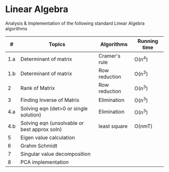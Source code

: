 # Linear Algebra

Analysis & Implementation of the following standard Linear Algebra algorithms 

|#| Topics | Algorithms | Running time
|-----------| ----------- | ----------- | ----------- |
|1.a| Determinant of matrix | Cramer's rule |  O(n<sup>4</sup>)|
|1.b| Determinant of matrix | Row reduction |  O(n<sup>3</sup>)|
|2| Rank of Matrix | Row reduction | O(n<sup>3</sup>) |
|3| Finding Inverse of Matrix | Elimination | O(n<sup>3</sup>) |
|4.a|Solving eqn (det>0 or single solution) | Elimination | O(n<sup>3</sup>) |
|4.b|Solving eqn (unsolvable or best approx soln) | least square | O(nmT) |
|5| Eigen value calculation |  |  |
|6| Grahm Schmidt |  |  |
|7|Singular value decomposition |  |  |
|8| PCA implementation |  |  |


